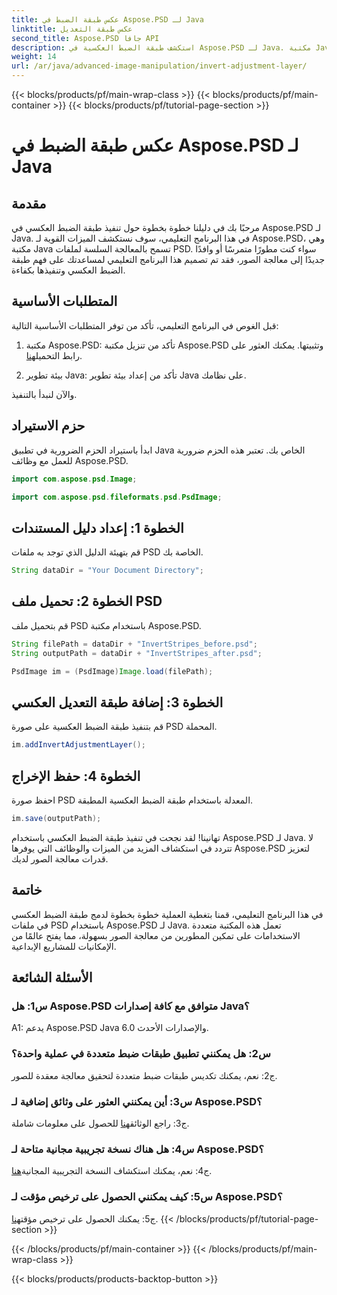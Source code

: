 ```yaml
---
title: عكس طبقة الضبط في Aspose.PSD لـ Java
linktitle: عكس طبقة التعديل
second_title: Aspose.PSD جافا API
description: استكشف طبقة الضبط العكسية في Aspose.PSD لـ Java. مكتبة Java قوية لمعالجة ملفات PSD بسلاسة.
weight: 14
url: /ar/java/advanced-image-manipulation/invert-adjustment-layer/
---
```


{{< blocks/products/pf/main-wrap-class >}}
{{< blocks/products/pf/main-container >}}
{{< blocks/products/pf/tutorial-page-section >}}

# عكس طبقة الضبط في Aspose.PSD لـ Java

## مقدمة

مرحبًا بك في دليلنا خطوة بخطوة حول تنفيذ طبقة الضبط العكسي في Aspose.PSD لـ Java. في هذا البرنامج التعليمي، سوف نستكشف الميزات القوية لـ Aspose.PSD، وهي مكتبة Java تسمح بالمعالجة السلسة لملفات PSD. سواء كنت مطورًا متمرسًا أو وافدًا جديدًا إلى معالجة الصور، فقد تم تصميم هذا البرنامج التعليمي لمساعدتك على فهم طبقة الضبط العكسي وتنفيذها بكفاءة.

## المتطلبات الأساسية

قبل الغوص في البرنامج التعليمي، تأكد من توفر المتطلبات الأساسية التالية:

1. مكتبة Aspose.PSD: تأكد من تنزيل مكتبة Aspose.PSD وتثبيتها. يمكنك العثور على رابط التحميل[هنا](https://releases.aspose.com/psd/java/).

2. بيئة تطوير Java: تأكد من إعداد بيئة تطوير Java على نظامك.

والآن لنبدأ بالتنفيذ.

## حزم الاستيراد

ابدأ باستيراد الحزم الضرورية في تطبيق Java الخاص بك. تعتبر هذه الحزم ضرورية للعمل مع وظائف Aspose.PSD.

```java
import com.aspose.psd.Image;

import com.aspose.psd.fileformats.psd.PsdImage;
```

## الخطوة 1: إعداد دليل المستندات

قم بتهيئة الدليل الذي توجد به ملفات PSD الخاصة بك.

```java
String dataDir = "Your Document Directory";
```

## الخطوة 2: تحميل ملف PSD

قم بتحميل ملف PSD باستخدام مكتبة Aspose.PSD.

```java
String filePath = dataDir + "InvertStripes_before.psd";
String outputPath = dataDir + "InvertStripes_after.psd";

PsdImage im = (PsdImage)Image.load(filePath);
```

## الخطوة 3: إضافة طبقة التعديل العكسي

قم بتنفيذ طبقة الضبط العكسية على صورة PSD المحملة.

```java
im.addInvertAdjustmentLayer();
```

## الخطوة 4: حفظ الإخراج

احفظ صورة PSD المعدلة باستخدام طبقة الضبط العكسية المطبقة.

```java
im.save(outputPath);
```

تهانينا! لقد نجحت في تنفيذ طبقة الضبط العكسي باستخدام Aspose.PSD لـ Java. لا تتردد في استكشاف المزيد من الميزات والوظائف التي يوفرها Aspose.PSD لتعزيز قدرات معالجة الصور لديك.

## خاتمة

في هذا البرنامج التعليمي، قمنا بتغطية العملية خطوة بخطوة لدمج طبقة الضبط العكسي في ملفات PSD باستخدام Aspose.PSD لـ Java. تعمل هذه المكتبة متعددة الاستخدامات على تمكين المطورين من معالجة الصور بسهولة، مما يفتح عالمًا من الإمكانيات للمشاريع الإبداعية.

## الأسئلة الشائعة

### س1: هل Aspose.PSD متوافق مع كافة إصدارات Java؟

A1: يدعم Aspose.PSD Java 6.0 والإصدارات الأحدث.

### س2: هل يمكنني تطبيق طبقات ضبط متعددة في عملية واحدة؟

ج2: نعم، يمكنك تكديس طبقات ضبط متعددة لتحقيق معالجة معقدة للصور.

### س3: أين يمكنني العثور على وثائق إضافية لـ Aspose.PSD؟

 ج3: راجع الوثائق[هنا](https://reference.aspose.com/psd/java/) للحصول على معلومات شاملة.

### س4: هل هناك نسخة تجريبية مجانية متاحة لـ Aspose.PSD؟

 ج4: نعم، يمكنك استكشاف النسخة التجريبية المجانية[هنا](https://releases.aspose.com/).

### س5: كيف يمكنني الحصول على ترخيص مؤقت لـ Aspose.PSD؟

ج5: يمكنك الحصول على ترخيص مؤقت[هنا](https://purchase.aspose.com/temporary-license/).
{{< /blocks/products/pf/tutorial-page-section >}}

{{< /blocks/products/pf/main-container >}}
{{< /blocks/products/pf/main-wrap-class >}}

{{< blocks/products/products-backtop-button >}}
